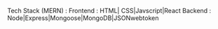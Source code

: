Tech Stack  (MERN) : 
Frontend : HTML| CSS|Javscript|React
Backend : Node|Express|Mongoose|MongoDB|JSONwebtoken
